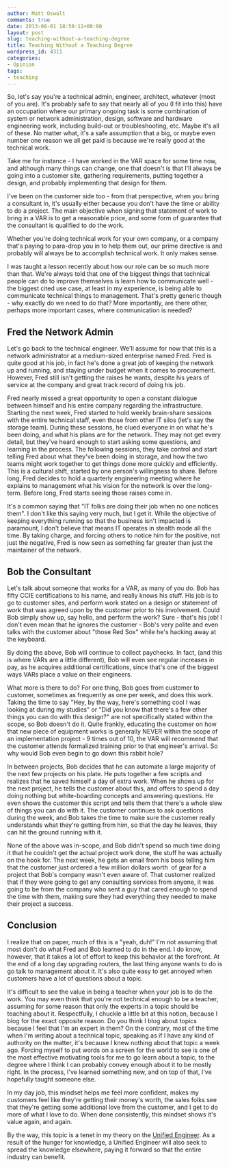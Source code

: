 ```yaml
---
author: Matt Oswalt
comments: true
date: 2013-08-01 18:59:12+00:00
layout: post
slug: teaching-without-a-teaching-degree
title: Teaching Without a Teaching Degree
wordpress_id: 4311
categories:
- Opinion
tags:
- teaching
---
```


So, let's say you're a technical admin, engineer, architect, whatever (most of you are). It's probably safe to say that nearly all of you (I fit into this) have an occupation where our primary ongoing task is some combination of system or network administration, design, software and hardware engineering work, including build-out or troubleshooting, etc. Maybe it's all of these. No matter what, it's a safe assumption that a big, or maybe even number one reason we all get paid is because we're really good at the technical work.

Take me for instance - I have worked in the VAR space for some time now, and although many things can change, one that doesn't is that I'll always be going into a customer site, gathering requirements, putting together a design, and probably implementing that design for them.

I've been on the customer side too - from that perspective, when you bring a consultant in, it's usually either because you don't have the time or ability to do a project. The main objective when signing that statement of work to bring in a VAR is to get a reasonable price, and some form of guarantee that the consultant is qualified to do the work.

Whether you're doing technical work for your own company, or a company that's paying to para-drop you in to help them out, our prime directive is and probably will always be to accomplish technical work. It only makes sense.

I was taught a lesson recently about how our role can be so much more than that. We're always told that one of the biggest things that technical people can do to improve themselves is learn how to communicate well - the biggest cited use case, at least in my experience, is being able to communicate technical things to management. That's pretty generic though - why exactly do we need to do that? More importantly, are there other, perhaps more important cases, where communication is needed?

## Fred the Network Admin

Let's go back to the technical engineer. We'll assume for now that this is a network administrator at a medium-sized enterprise named Fred. Fred is quite good at his job, in fact he's done a great job of keeping the network up and running, and staying under budget when it comes to procurement. However, Fred still isn't getting the raises he wants, despite his years of service at the company and great track record of doing his job.

Fred nearly missed a great opportunity to open a constant dialogue between himself and his entire company regarding the infrastructure. Starting the next week, Fred started to hold weekly brain-share sessions with the entire technical staff, even those from other IT silos (let's say the storage team). During these sessions, he clued everyone in on what he's been doing, and what his plans are for the network. They may not get every detail, but they've heard enough to start asking some questions, and learning in the process. The following sessions, they take control and start telling Fred about what they've been doing in storage, and how the two teams might work together to get things done more quickly and efficiently. This is a cultural shift, started by one person's willingness to share. Before long, Fred decides to hold a quarterly engineering meeting where he explains to management what his vision for the network is over the long-term. Before long, Fred starts seeing those raises come in.

It's a common saying that "IT folks are doing their job when no one notices them". I don't like this saying very much, but I get it. While the objective of keeping everything running so that the business isn't impacted is paramount, I don't believe that means IT operates in stealth mode all the time. By taking charge, and forcing others to notice him for the positive, not just the negative, Fred is now seen as something far greater than just the maintainer of the network.

## Bob the Consultant

Let's talk about someone that works for a VAR, as many of you do. Bob has fifty CCIE certifications to his name, and really knows his stuff. His job is to go to customer sites, and perform work stated on a design or statement of work that was agreed upon by the customer prior to his involvement. Could Bob simply show up, say hello, and perform the work? Sure - that's his job! I don't even mean that he ignores the customer - Bob's very polite and even talks with the customer about "those Red Sox" while he's hacking away at the keyboard.

By doing the above, Bob will continue to collect paychecks. In fact, (and this is where VARs are a little different), Bob will even see regular increases in pay, as he acquires additional certifications, since that's one of the biggest ways VARs place a value on their engineers.

What more is there to do? For one thing, Bob goes from customer to customer, sometimes as frequently as one per week, and does this work. Taking the time to say "Hey, by the way, here's something cool I was looking at during my studies" or "Did you know that there's a few other things you can do with this design?" are not specifically stated within the scope, so Bob doesn't do it. Quite frankly, educating the customer on how that new piece of equipment works is generally NEVER within the scope of an implementation project - 9 times out of 10, the VAR will recommend that the customer attends formalized training prior to that engineer's arrival. So why would Bob even begin to go down this rabbit hole?

In between projects, Bob decides that he can automate a large majority of the next few projects on his plate. He puts together a few scripts and realizes that he saved himself a day of extra work. When he shows up for the next project, he tells the customer about this, and offers to spend a day doing nothing but white-boarding concepts and answering questions. He even shows the customer this script and tells them that there's a whole slew of things you can do with it. The customer continues to ask questions during the week, and Bob takes the time to make sure the customer really understands what they're getting from him, so that the day he leaves, they can hit the ground running with it.

None of the above was in-scope, and Bob didn't spend so much time doing it that he couldn't get the actual project work done, the stuff he was actually on the hook for. The next week, he gets an email from his boss telling him that the customer just ordered a few million dollars worth  of gear for a project that Bob's company wasn't even aware of. That customer realized that if they were going to get any consulting services from anyone, it was going to be from the company who sent a guy that cared enough to spend the time with them, making sure they had everything they needed to make their project a success.

## Conclusion

I realize that on paper, much of this is a "yeah, duh!" I'm not assuming that most don't do what Fred and Bob learned to do in the end. I do know, however, that it takes a lot of effort to keep this behavior at the forefront. At the end of a long day upgrading routers, the last thing anyone wants to do is go talk to management about it. It's also quite easy to get annoyed when customers have a lot of questions about a topic.

It's difficult to see the value in being a teacher when your job is to do the work. You may even think that you're not technical enough to be a teacher, assuming for some reason that only the experts in a topic should be teaching about it. Respectfully, I chuckle a little bit at this notion, because I blog for the exact opposite reason. Do you think I blog about topics because I feel that I'm an expert in them? On the contrary, most of the time when I'm writing about a technical topic, speaking as if I have any kind of authority on the matter, it's because I knew nothing about that topic a week ago. Forcing myself to put words on a screen for the world to see is one of the most effective motivating tools for me to go learn about a topic, to the degree where I think I can probably convey enough about it to be mostly right. In the process, I've learned something new, and on top of that, I've hopefully taught someone else.

In my day job, this mindset helps me feel more confident, makes my customers feel like they're getting their money's worth, the sales folks see that they're getting some additional love from the customer, and I get to do more of what I love to do. When done consistently, this mindset shows it's value again, and again.

By the way, this topic is a tenet in my theory on the [Unified Engineer](http://keepingitclassless.net/the-unified-engineer/). As a result of the hunger for knowledge, a Unified Engineer will also seek to spread the knowledge elsewhere, paying it forward so that the entire industry can benefit.
